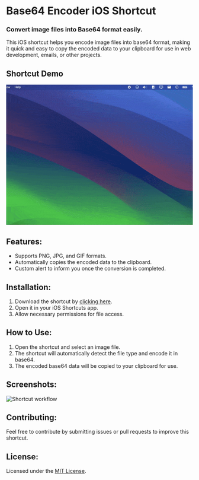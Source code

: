 # Base64 Encoder iOS Shortcut

### Convert image files into Base64 format easily.

This iOS shortcut helps you encode image files into base64 format, making it quick and easy to copy the encoded data to your clipboard for use in web development, emails, or other projects.

## Shortcut Demo

![Base64 Shortcut Demo](assets/base64_shortcut_demo.gif)

## Features:

- Supports PNG, JPG, and GIF formats.
- Automatically copies the encoded data to the clipboard.
- Custom alert to inform you once the conversion is completed.

## Installation:

1. Download the shortcut by [clicking here](<[iCloudLinkToShortcut](https://www.icloud.com/shortcuts/fb18fa048a5f43f9a04e4d6813b826fd)>).
2. Open it in your iOS Shortcuts app.
3. Allow necessary permissions for file access.

## How to Use:

1. Open the shortcut and select an image file.
2. The shortcut will automatically detect the file type and encode it in base64.
3. The encoded base64 data will be copied to your clipboard for use.

## Screenshots:

![Shortcut workflow](assets/shortcut-workflow.png)

## Contributing:

Feel free to contribute by submitting issues or pull requests to improve this shortcut.

## License:

Licensed under the [MIT License](LICENSE).
